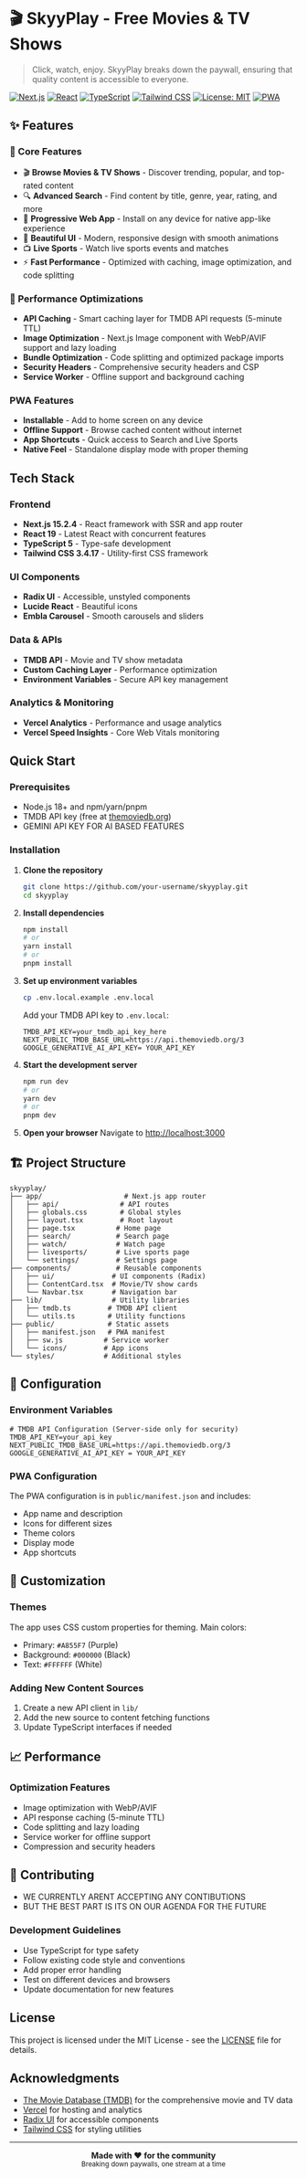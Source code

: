 # 🎬 SkyyPlay - Free Movies & TV Shows

> Click, watch, enjoy. SkyyPlay breaks down the paywall, ensuring that quality content is accessible to everyone.

[![Next.js](https://img.shields.io/badge/Next.js-15.2.4-black)](https://nextjs.org/)
[![React](https://img.shields.io/badge/React-19-blue)](https://reactjs.org/)
[![TypeScript](https://img.shields.io/badge/TypeScript-5-blue)](https://www.typescriptlang.org/)
[![Tailwind CSS](https://img.shields.io/badge/Tailwind_CSS-3.4.17-38B2AC)](https://tailwindcss.com/)
[![License: MIT](https://img.shields.io/badge/License-MIT-yellow.svg)](https://opensource.org/licenses/MIT)
[![PWA](https://img.shields.io/badge/PWA-Ready-green)](https://web.dev/progressive-web-apps/)

## ✨ Features

### 🎯 Core Features
- 🎬 **Browse Movies & TV Shows** - Discover trending, popular, and top-rated content
- 🔍 **Advanced Search** - Find content by title, genre, year, rating, and more
- 📱 **Progressive Web App** - Install on any device for native app-like experience
- 🎨 **Beautiful UI** - Modern, responsive design with smooth animations
- 📺 **Live Sports** - Watch live sports events and matches
- ⚡ **Fast Performance** - Optimized with caching, image optimization, and code splitting

### 🚀 Performance Optimizations
- **API Caching** - Smart caching layer for TMDB API requests (5-minute TTL)
- **Image Optimization** - Next.js Image component with WebP/AVIF support and lazy loading
- **Bundle Optimization** - Code splitting and optimized package imports
- **Security Headers** - Comprehensive security headers and CSP
- **Service Worker** - Offline support and background caching

### PWA Features
- **Installable** - Add to home screen on any device
- **Offline Support** - Browse cached content without internet
- **App Shortcuts** - Quick access to Search and Live Sports
- **Native Feel** - Standalone display mode with proper theming

##  Tech Stack

### Frontend
- **Next.js 15.2.4** - React framework with SSR and app router
- **React 19** - Latest React with concurrent features
- **TypeScript 5** - Type-safe development
- **Tailwind CSS 3.4.17** - Utility-first CSS framework

### UI Components
- **Radix UI** - Accessible, unstyled components
- **Lucide React** - Beautiful icons
- **Embla Carousel** - Smooth carousels and sliders

### Data & APIs
- **TMDB API** - Movie and TV show metadata
- **Custom Caching Layer** - Performance optimization
- **Environment Variables** - Secure API key management

### Analytics & Monitoring
- **Vercel Analytics** - Performance and usage analytics
- **Vercel Speed Insights** - Core Web Vitals monitoring

##  Quick Start

### Prerequisites
- Node.js 18+ and npm/yarn/pnpm
- TMDB API key (free at [themoviedb.org](https://www.themoviedb.org/))
- GEMINI API KEY FOR AI BASED FEATURES

### Installation

1. **Clone the repository**
   ```bash
   git clone https://github.com/your-username/skyyplay.git
   cd skyyplay
   ```

2. **Install dependencies**
   ```bash
   npm install
   # or
   yarn install
   # or
   pnpm install
   ```

3. **Set up environment variables**
   ```bash
   cp .env.local.example .env.local
   ```
   
   Add your TMDB API key to `.env.local`:
   ```env
   TMDB_API_KEY=your_tmdb_api_key_here
   NEXT_PUBLIC_TMDB_BASE_URL=https://api.themoviedb.org/3
   GOOGLE_GENERATIVE_AI_API_KEY= YOUR_API_KEY
   ```

4. **Start the development server**
   ```bash
   npm run dev
   # or
   yarn dev
   # or
   pnpm dev
   ```

5. **Open your browser**
   Navigate to [http://localhost:3000](http://localhost:3000)



## 🏗️ Project Structure

```
skyyplay/
├── app/                    # Next.js app router
│   ├── api/               # API routes
│   ├── globals.css        # Global styles
│   ├── layout.tsx         # Root layout
│   ├── page.tsx          # Home page
│   ├── search/           # Search page
│   ├── watch/            # Watch page
│   ├── livesports/       # Live sports page
│   └── settings/         # Settings page
├── components/           # Reusable components
│   ├── ui/              # UI components (Radix)
│   ├── ContentCard.tsx  # Movie/TV show cards
│   └── Navbar.tsx       # Navigation bar
├── lib/                 # Utility libraries
│   ├── tmdb.ts         # TMDB API client
│   └── utils.ts        # Utility functions
├── public/             # Static assets
│   ├── manifest.json   # PWA manifest
│   ├── sw.js          # Service worker
│   └── icons/         # App icons
└── styles/            # Additional styles
```

## 🔧 Configuration

### Environment Variables
```env
# TMDB API Configuration (Server-side only for security)
TMDB_API_KEY=your_api_key
NEXT_PUBLIC_TMDB_BASE_URL=https://api.themoviedb.org/3
GOOGLE_GENERATIVE_AI_API_KEY = YOUR_API_KEY
```

### PWA Configuration
The PWA configuration is in `public/manifest.json` and includes:
- App name and description
- Icons for different sizes
- Theme colors
- Display mode
- App shortcuts

## 🎨 Customization

### Themes
The app uses CSS custom properties for theming. Main colors:
- Primary: `#A855F7` (Purple)
- Background: `#000000` (Black)
- Text: `#FFFFFF` (White)

### Adding New Content Sources
1. Create a new API client in `lib/`
2. Add the new source to content fetching functions
3. Update TypeScript interfaces if needed

## 📈 Performance


### Optimization Features
- Image optimization with WebP/AVIF
- API response caching (5-minute TTL)
- Code splitting and lazy loading
- Service worker for offline support
- Compression and security headers

## 🤝 Contributing

- WE CURRENTLY ARENT ACCEPTING ANY CONTIBUTIONS
- BUT THE BEST PART IS ITS ON OUR AGENDA FOR THE FUTURE

### Development Guidelines
- Use TypeScript for type safety
- Follow existing code style and conventions
- Add proper error handling
- Test on different devices and browsers
- Update documentation for new features

##  License

This project is licensed under the MIT License - see the [LICENSE](LICENSE) file for details.

##  Acknowledgments

- [The Movie Database (TMDB)](https://www.themoviedb.org/) for the comprehensive movie and TV data
- [Vercel](https://vercel.com/) for hosting and analytics
- [Radix UI](https://www.radix-ui.com/) for accessible components
- [Tailwind CSS](https://tailwindcss.com/) for styling utilities


---

<div align="center">
  <strong>Made with ❤️ for the community</strong>
  <br>
  <sub>Breaking down paywalls, one stream at a time</sub>
</div>
